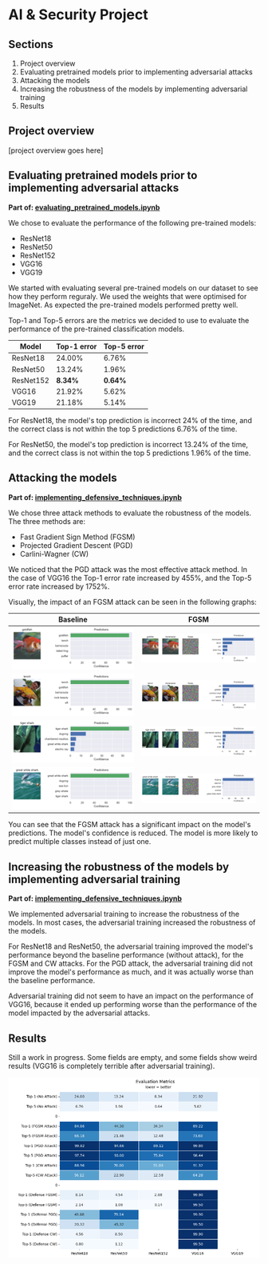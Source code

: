 # AI & Security Project

## Sections

1. Project overview
1. Evaluating pretrained models prior to implementing adversarial attacks
1. Attacking the models
1. Increasing the robustness of the models by implementing adversarial training
1. Results

## Project overview

[project overview goes here]

## Evaluating pretrained models prior to implementing adversarial attacks

**Part of: [evaluating_pretrained_models.ipynb](./evaluating_pretrained_models.ipynb)**

We chose to evaluate the performance of the following pre-trained models:

- ResNet18
- ResNet50
- ResNet152
- VGG16
- VGG19

We started with evaluating several pre-trained models on our dataset to see how they perform reguraly. We used the weights that were optimised for ImageNet. As expected the pre-trained models performed pretty well.

Top-1 and Top-5 errors are the metrics we decided to use to evaluate the performance of the pre-trained classification models.

| Model     | Top-1 error | Top-5 error |
| --------- | ----------- | ----------- |
| ResNet18  | 24.00%      | 6.76%       |
| ResNet50  | 13.24%      | 1.96%       |
| ResNet152 | **8.34%**   | **0.64%**   |
| VGG16     | 21.92%      | 5.62%       |
| VGG19     | 21.18%      | 5.14%       |

For ResNet18, the model's top prediction is incorrect 24% of the time, and the correct class is not within the top 5 predictions 6.76% of the time.

For ResNet50, the model's top prediction is incorrect 13.24% of the time, and the correct class is not within the top 5 predictions 1.96% of the time.

## Attacking the models

**Part of: [implementing_defensive_techniques.ipynb](./implementing_defensive_techniques.ipynb)**

We chose three attack methods to evaluate the robustness of the models. The three methods are:

- Fast Gradient Sign Method (FGSM)
- Projected Gradient Descent (PGD)
- Carlini-Wagner (CW)

We noticed that the PGD attack was the most effective attack method. In the case of VGG16 the Top-1 error rate increased by 455%, and the Top-5 error rate increased by 1752%.

Visually, the impact of an FGSM attack can be seen in the following graphs:

| Baseline                                                                    | FGSM                                                                |
| --------------------------------------------------------------------------- | ------------------------------------------------------------------- |
| ![Goldfish baseline](./public/Adversarial_Attack/baseline-goldfish.svg)     | ![Goldfish FGSM](./public/Adversarial_Attack/fgsm-goldfish.svg)     |
| ![Tench baseline](./public/Adversarial_Attack/baseline-tench.svg)           | ![Tench FGSM](./public/Adversarial_Attack/fgsm-tench.svg)           |
| ![Tigershark baseline](./public/Adversarial_Attack/baseline-tigershark.svg) | ![Tigershark FGSM](./public/Adversarial_Attack/fgsm-tigershark.svg) |
| ![GWD baseline](./public/Adversarial_Attack/baseline-gws.svg)               | ![GWS FGSM](./public/Adversarial_Attack/fgsm-gws.svg)               |

You can see that the FGSM attack has a significant impact on the model's predictions. The model's confidence is reduced. The model is more likely to predict multiple classes instead of just one.

## Increasing the robustness of the models by implementing adversarial training

**Part of: [implementing_defensive_techniques.ipynb](./implementing_defensive_techniques.ipynb)**

We implemented adversarial training to increase the robustness of the models. In most cases, the adversarial training increased the robustness of the models.

For ResNet18 and ResNet50, the adversarial training improved the model's performance beyond the baseline performance (without attack), for the FGSM and CW attacks. For the PGD attack, the adversarial training did not improve the model's performance as much, and it was actually worse than the baseline performance.

Adversarial training did not seem to have an impact on the performance of VGG16, because it ended up performing worse than the performance of the model impacted by the adversarial attacks.

## Results

Still a work in progress. Some fields are empty, and some fields show weird results (VGG16 is completely terrible after adversarial training).

![Heatmap of model performances](./public/evaluation-heatmap.png)

